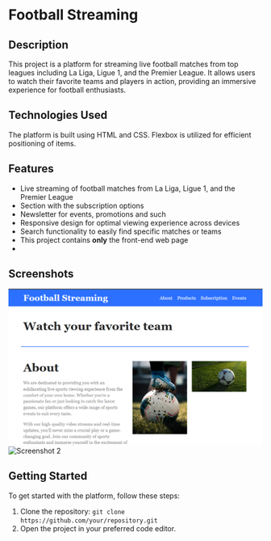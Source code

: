 # Football Streaming 

## Description
This project is a platform for streaming live football matches from top leagues including La Liga, Ligue 1, and the Premier League. It allows users to watch their favorite teams and players in action, providing an immersive experience for football enthusiasts.

## Technologies Used
The platform is built using HTML and CSS. Flexbox is utilized for efficient positioning of items.

## Features
- Live streaming of football matches from La Liga, Ligue 1, and the Premier League
- Section with the subscription options
- Newsletter for events, promotions and such
- Responsive design for optimal viewing experience across devices
- Search functionality to easily find specific matches or teams
- This project contains **only** the front-end web page
- 
## Screenshots
![Screenshot 1](/img/Untitled.png)
![Screenshot 2](/path/to/screenshot2.png)

## Getting Started
To get started with the platform, follow these steps:

1. Clone the repository: `git clone https://github.com/your/repository.git`
2. Open the project in your preferred code editor.

